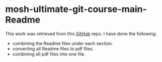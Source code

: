 # mosh-ultimate-git-course-main-Readme

This work was retrieved from this [GitHub](https://github.com/jmschp/mosh-ultimate-git-course) repo. I have done the following:
- combining the Readme files under each section.
- converting all Readme files to pdf files.
- combining all pdf files into one file.
